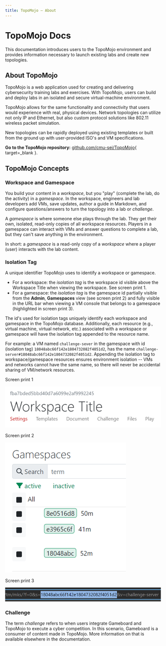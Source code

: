 ```yaml
---
title: TopoMojo — About
---
```


# TopoMojo Docs

This documentation introduces users to the TopoMojo environment and provides information necessary to launch existing labs and create new topologies.

## About TopoMojo

TopoMojo is a web application used for creating and delivering cybersecurity training labs and exercises. With TopoMojo, users can build and deploy labs in an isolated and secure virtual-machine environment.

TopoMojo allows for the same functionality and connectivity that users would experience with real, physical devices. Network topologies can utilize not only IP and Ethernet, but also custom protocol solutions like 802.11 wireless packet simulation.

New topologies can be rapidly deployed using existing templates or built from the ground up with user-provided ISO's and VM specifications.

**Go to the TopoMojo repository:** [github.com/cmu-sei/TopoMojo](https://github.com/cmu-sei/TopoMojo){ target=_blank }.

## TopoMojo Concepts

### Workspace and Gamespace

You build your content in a *workspace*, but you "play" (complete the lab, do the activity) in a *gamespace*. In the workspace, engineers and lab developers add VMs, save updates, author a guide in Markdown, and configure questions/answers to turn the topology into a lab or *challenge*.

A *gamespace* is where someone else plays through the lab. They get their own, isolated, read-only copies of all workspace resources. Players in a gamespace can interact with VMs and answer questions to complete a lab, but they can't save anything in the environment.

In short: a *gamespace* is a read-only copy of a *workspace* where a player (user) interacts with the lab content.

### Isolation Tag

A unique identifier TopoMojo uses to identify a workspace or gamespace.

- For a workspace: the *isolation tag* is the workspace id visible above the Workspace Title when viewing the workspace. See screen print 1.
- For a gamespace: the *isolation tag* is the gamespace id partially visible from the **Admin**, **Gamespaces** view (see screen print 2) and fully visible in the URL bar when viewing a VM console that belongs to a gamespace (highlighted in screen print 3).

The id's used for isolation tags uniquely identify each workspace and gamespace in the TopoMojo database. Additionally, each resource (e.g., virtual machine, virtual network, etc.) associated with a workspace or gamespace will have the isolation tag appended to the resource name.

For example: a VM named `challenge-sever` in the gamespace with id (isolation tag) `18048abc66f142e1804732082f4051d2`, has the name `challenge-server#18048abc66f142e1804732082f4051d2`. Appending the isolation tag to workspace/gamespace resources ensures environment isolation -- VMs and networks cannot have the same name, so there will never be accidental sharing of VM/network resources.

Screen print 1

![workspace isolation tag](img/iso-tag-ws.png)

Screen print 2

![gamespace isolation tag](img/iso-tag-gs.png)

Screen print 3

![isolation tag url](img/iso-tag-url.png)

### Challenge

The term *challenge* refers to when users integrate Gameboard and TopoMojo to execute a cyber competition. In this scenario, Gameboard is a consumer of content made in TopoMojo. More information on that is available elsewhere in the documentation.
